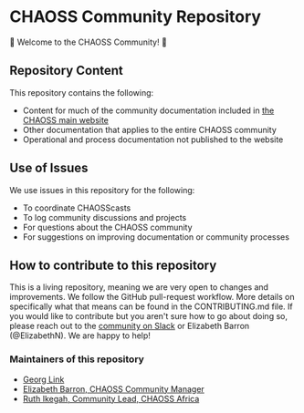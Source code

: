 # CHAOSS Community Repository

:wave: Welcome to the CHAOSS Community! :wave: 

## Repository Content
This repository contains the following:
- Content for much of the community documentation included in [the CHAOSS main website](https://chaoss.community/kbtopic/chaoss-community/)
- Other documentation that applies to the entire CHAOSS community
- Operational and process documentation not published to the website

## Use of Issues
We use issues in this repository for the following:
- To coordinate CHAOSScasts
- To log community discussions and projects
- For questions about the CHAOSS community
- For suggestions on improving documentation or community processes

## How to contribute to this repository

This is a living repository, meaning we are very open to changes and improvements. We follow the GitHub pull-request workflow. More details on specifically what that means can be found in the CONTRIBUTING.md file. If you would like to contribute but you aren't sure how to go about doing so, please reach out to the [community on Slack](https://join.slack.com/t/chaoss-workspace/shared_invite/zt-28p56bayt-67TRjdA4yJWQmUd4hCzULg) or Elizabeth Barron (@ElizabethN). We are happy to help! 

### Maintainers of this repository

* [Georg Link](https://github.com/GeorgLink)
* [Elizabeth Barron, CHAOSS Community Manager](https://github.com/ElizabethN)
* [Ruth Ikegah, Community Lead, CHAOSS Africa](https://github.com/Ruth-Ikegah)


